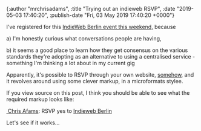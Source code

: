 

{:author "mrchrisadams", :title "Trying out an indieweb RSVP", :date "2019-05-03 17:40:20", :publish-date "Fri, 03 May 2019 17:40:20 +0000"}



<!-- content below -->

<!-- wp:paragraph -->
<p>I've registered for this <a href="https://indieweb.org/2019/Berlin">IndieWeb Berlin event this weekend,</a> because </p>
<!-- /wp:paragraph -->

<!-- wp:paragraph -->
<p>a) I'm honestly curious what conversations people are having, </p>
<!-- /wp:paragraph -->

<!-- wp:paragraph -->
<p>b) it seems a good place to learn how they get consensus on the various standards they're adopting as an alternative to using a centralised service - something I'm thinking a lot about in my current gig</p>
<!-- /wp:paragraph -->

<!-- wp:paragraph -->
<p>Apparently, it's possible to RSVP through your own website, <a href="https://indieweb.org/rsvp#How_to_RSVP_with_WordPress">somehow</a>, and it revolves around using some clever markup, in a microformats stylee.</p>
<!-- /wp:paragraph -->

<!-- wp:paragraph -->
<p>If you view source on this post, I think you should be able to see what the required markup looks like:</p>
<!-- /wp:paragraph -->

<!-- wp:html -->
<div class="h-entry">
  <a class="p-author h-card" href="https://chrisadams.me.uk/">
    <img src="https://chrisadams.me.uk/static/images/slack-friendly-pic-125x125px.jpg" alt="" />
      Chris Afams</a>:
 RSVP <span class="p-rsvp">yes</span> 
 to <a href="https://2019.indieweb.org/berlin" class="u-in-reply-to">Indieweb Berlin</a>
</div>
<!-- /wp:html -->

<!-- wp:paragraph -->
<p>Let's see if it works…</p>
<!-- /wp:paragraph -->


